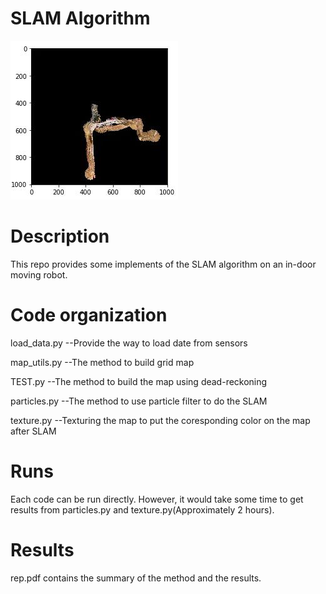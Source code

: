 # SLAM Algorithm

![image](https://github.com/TongJiL/SLAM/blob/master/image/20.jpeg)

Description
===========
This repo provides some implements of the SLAM algorithm on an in-door moving robot.

Code organization
=================
load_data.py    --Provide the way to load date from sensors

map_utils.py    --The method to build grid map

TEST.py         --The method to build the map using dead-reckoning

particles.py    --The method to use particle filter to do the SLAM

texture.py      --Texturing the map to put the coresponding color on the map after SLAM

Runs
==========
Each code can be run directly. However, it would take some time to get results from particles.py and texture.py(Approximately 2 hours).

Results
============
rep.pdf contains the summary of the method and the results.
